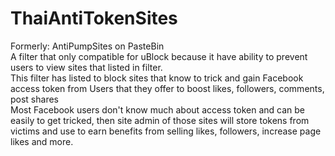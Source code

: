 # ThaiAntiTokenSites
Formerly: AntiPumpSites on PasteBin<br/>
A filter that only compatible for uBlock because it have ability to prevent users to view sites that listed in filter.<br/>
This filter has listed to block sites that know to trick and gain Facebook access token from Users that they offer to boost likes, followers, comments, post shares<br/>
Most Facebook users don't know much about access token and can be easily to get tricked, then site admin of those sites will store tokens from victims and use to earn benefits from selling likes, followers, increase page likes and more.
